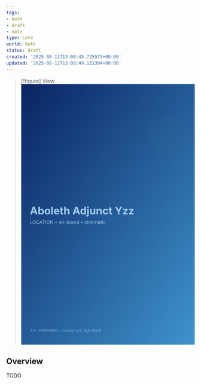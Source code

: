 ```yaml
---
tags:
- both
- draft
- note
type: Lore
world: Both
status: draft
created: '2025-08-11T13:08:45.725573+00:00'
updated: '2025-08-11T13:08:49.131304+00:00'
---
```


> [!figure] View
![](04_Resources/Assets/Generated/Locations/location-city-aboleth-adjunct-yzz-aboleth-adjunct-yzz.svg)



## Overview

TODO
